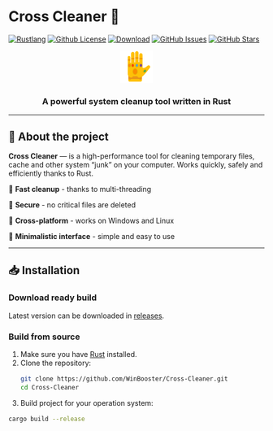 # Cross Cleaner 🚀

[![Rustlang](https://img.shields.io/static/v1?label=Made%20with&message=Rust&logo=rust&labelColor=e82833&color=b11522)](https://www.rust-lang.org)
[![Github License](https://img.shields.io/github/license/WinBooster/Cross-Cleaner?logo=mdBook)](https://github.com/KirillkoTankisto/WinBooster/blob/main/LICENSE)
[![Download](https://img.shields.io/github/downloads/WinBooster/Cross-Cleaner/total)](https://github.com/WinBooster/Cross-Cleaner/releases)
[![GitHub Issues](https://img.shields.io/github/issues/WinBooster/Cross-Cleaner)](https://github.com/WinBooster/Cross-Cleaner/issues)
[![GitHub Stars](https://img.shields.io/github/stars/WinBooster/Cross-Cleaner?style=social)](https://github.com/WinBooster/Cross-Cleaner/stargazers)

<div align="center">
  <img src="assets/icon.png" alt="Cross Cleaner Logo" width="64"/>
  <h3>A powerful system cleanup tool written in Rust</h3>
</div>

---

## 📌 About the project
**Cross Cleaner** — is a high-performance tool for cleaning temporary files, cache and other system “junk” on your computer. Works quickly, safely and efficiently thanks to Rust.

🔹 **Fast cleanup** - thanks to multi-threading

🔹 **Secure** - no critical files are deleted 

🔹 **Cross-platform** - works on Windows and Linux 

🔹 **Minimalistic interface** - simple and easy to use

---

## 📥 Installation
### Download ready build
Latest version can be downloaded in [releases](https://github.com/WinBooster/Cross-Cleaner/releases).

### Build from source
1. Make sure you have [Rust](https://www.rust-lang.org/tools/install) installed.
2. Clone the repository:
   ```sh
   git clone https://github.com/WinBooster/Cross-Cleaner.git
   cd Cross-Cleaner
3. Build project for your operation system:
  ```sh
  cargo build --release

